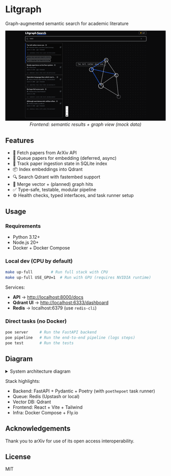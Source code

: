 # Litgraph

Graph-augmented semantic search for academic literature

<p align="center">
  <img src="docs/screenshot.png" alt="Litgraph screenshot" width="800"/>
  <br/>
  <em>Frontend: semantic results + graph view (mock data)</em>
</p>

## Features

- 📄 Fetch papers from ArXiv API
- 🧠 Queue papers for embedding (deferred, async)
- 🧮 Track paper ingestion state in SQLite index
- 📦 Index embeddings into Qdrant
- 🔍 Search Qdrant with fastembed support
- 🧩 Merge vector + (planned) graph hits
- ✅ Type-safe, testable, modular pipeline
- ⚙️ Health checks, typed interfaces, and task runner setup

## Usage

### Requirements

- Python 3.12+
- Node.js 20+
- Docker + Docker Compose

### Local dev (CPU by default)

```bash
make up-full        # Run full stack with CPU
make up-full USE_GPU=1  # Run with GPU (requires NVIDIA runtime)
```

Services:

- **API** → [http://localhost:8000/docs](http://localhost:8000/docs)
- **Qdrant UI** → [http://localhost:6333/dashboard](http://localhost:6333/dashboard)
- **Redis** → localhost:6379 (use `redis-cli`)

### Direct tasks (no Docker)

```bash
poe server     # Run the FastAPI backend
poe pipeline   # Run the end-to-end pipeline (logs steps)
poe test       # Run the tests
```

## Diagram

<details>
<summary>System architecture diagram</summary>

```mermaid
flowchart TD
    subgraph API
        A1[GET /search] --> P["run_pipeline()"]
    end

    subgraph Pipeline
        P --> F[Discover papers from ArXiv]
        F --> I[Update PaperIndex]
        I --> Q[Enqueue papers if not embedded]
        Q --> S[Semantic Search]
        S --> G[Get related from GraphStore]
        G --> M[Merge vector + graph results]
        M --> R[Return SearchResults]
    end

    subgraph Vector Store
        V1["Qdrant (hosted/local)"]
    end

    subgraph Embedding Worker
        W1["Reads Redis queue"]
        W1 --> E[Embed papers]
        E --> V[Upsert to Qdrant]
        V --> U[Update PaperIndex status]
    end

    subgraph Graph Store
        G1["(Planned) Neo4j / in-memory graph"]
    end

    S -->|vector hits| V1
    G -->|edges| G1
    G1 -->|related| G
```

</details>

Stack highlights:

- Backend: FastAPI + Pydantic + Poetry (with `poethepoet` task runner)
- Queue: Redis (Upstash or local)
- Vector DB: Qdrant
- Frontend: React + Vite + Tailwind
- Infra: Docker Compose + Fly.io

## Acknowledgements

Thank you to arXiv for use of its open access interoperability.

## License

MIT
